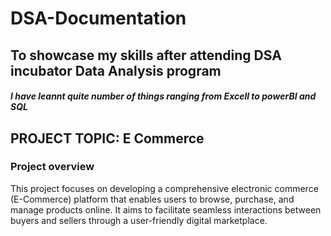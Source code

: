 # DSA-Documentation
## To showcase my skills after attending DSA incubator  Data Analysis program
##### I have leannt quite number of things ranging  from Excell to powerBI and SQL

## PROJECT TOPIC: E Commerce 

### Project overview

This project focuses on developing a comprehensive electronic commerce (E-Commerce) platform that enables users to browse, purchase, and manage products online. It aims to facilitate seamless interactions between buyers and sellers through a user-friendly digital marketplace.
